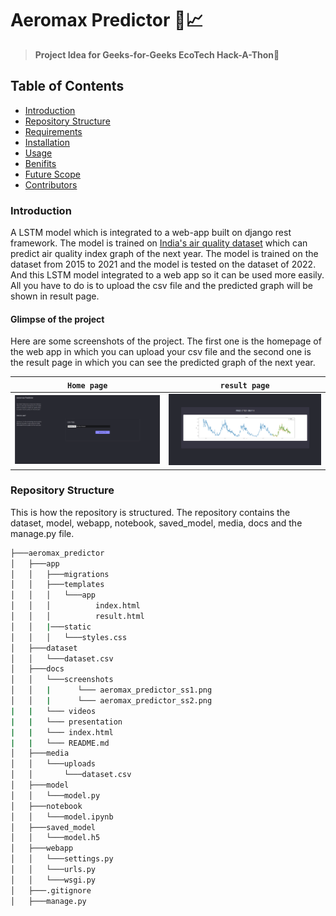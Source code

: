 # Aeromax Predictor 🍃📈
> **Project Idea for Geeks-for-Geeks EcoTech Hack-A-Thon🚀**


## Table of Contents

- [Introduction](###Introduction)
- [Repository Structure](###Repository-Structure)
- [Requirements](###Requirements)
- [Installation](###Installation)
- [Usage](###Usage)
- [Benifits](###Benifits)
- [Future Scope](###Future-Scope)
- [Contributors](###Contributors)


### Introduction
A LSTM model which is integrated to a web-app built on django rest framework. The model is trained on [India's air quality dataset]() which can predict air quality index graph of the next year. The model is trained on the dataset from 2015 to 2021 and the model is tested on the dataset of 2022. And this LSTM model integrated to a web app so it can be used more easily. All you have to do is to upload the csv file and the predicted graph will be shown in result page.

#### Glimpse of the project

Here are some screenshots of the project. The first one is the homepage of the web app in which you can upload your csv file and the second one is the result page in which you can see the predicted graph of the next year.

| **`Home page`** | **`result page`** |
|:---:|:---:|
|![home page](./screenshots/aeromax_predictor_ss1.png)|![result page](./screenshots/aeromax_predictor_ss2.png)|

### Repository Structure
This is how the repository is structured. The repository contains the dataset, model, webapp, notebook, saved_model, media, docs and the manage.py file.


```bash
├───aeromax_predictor
│   ├───app
│   │   ├───migrations
│   │   ├───templates
│   │   │   └───app
│   │   │          index.html
│   │   │          result.html
│   │   |───static
│   │   │   └───styles.css
│   ├───dataset
│   │   └───dataset.csv
│   ├───docs
│   │   └───screenshots
│   │   |      └─── aeromax_predictor_ss1.png
│   │   |      └─── aeromax_predictor_ss2.png
|   |   └─── videos
|   |   └─── presentation
|   |   └─── index.html
|   |   └─── README.md
│   ├───media
│   │   └───uploads
│   │       └───dataset.csv
│   ├───model
│   │   └───model.py
│   ├───notebook
│   │   └───model.ipynb
│   ├───saved_model
│   │   └───model.h5
│   ├───webapp
│   │   └───settings.py
│   │   └───urls.py
│   │   └───wsgi.py
│   ├───.gitignore
│   ├───manage.py
```